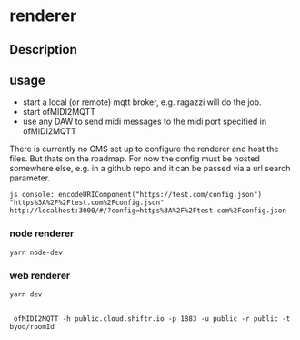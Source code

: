 # renderer

## Description

## usage
* start a local (or remote) mqtt broker, e.g. ragazzi will do the job.
* start ofMIDI2MQTT
* use any DAW to send midi messages to the midi port specified in ofMIDI2MQTT

There is currently no CMS set up to configure the renderer and host the files. But thats on the roadmap.
For now the config must be hosted somewhere else, e.g. in a github repo and it can be passed via a url search parameter.

```
js console: encodeURIComponent("https://test.com/config.json") 
"https%3A%2F%2Ftest.com%2Fconfig.json"
http://localhost:3000/#/?config=https%3A%2F%2Ftest.com%2Fconfig.json
```

### node renderer
`yarn node-dev`

### web renderer
`yarn dev`


##
` ofMIDI2MQTT -h public.cloud.shiftr.io -p 1883 -u public -r public -t byod/roomId`